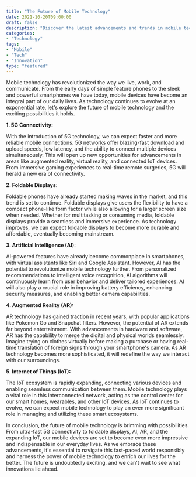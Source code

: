 ```yaml
---
title: "The Future of Mobile Technology"
date: 2021-10-20T09:00:00
draft: false
description: "Discover the latest advancements and trends in mobile technology and how they will shape our future."
categories:
- "Technology"
tags:
- "Mobile"
- "Tech"
- "Innovation"
type: "featured"
---
```


Mobile technology has revolutionized the way we live, work, and communicate. From the early days of simple feature phones to the sleek and powerful smartphones we have today, mobile devices have become an integral part of our daily lives. As technology continues to evolve at an exponential rate, let's explore the future of mobile technology and the exciting possibilities it holds.

**1. 5G Connectivity:**

With the introduction of 5G technology, we can expect faster and more reliable mobile connections. 5G networks offer blazing-fast download and upload speeds, low latency, and the ability to connect multiple devices simultaneously. This will open up new opportunities for advancements in areas like augmented reality, virtual reality, and connected IoT devices. From immersive gaming experiences to real-time remote surgeries, 5G will herald a new era of connectivity.

**2. Foldable Displays:**

Foldable phones have already started making waves in the market, and this trend is set to continue. Foldable displays give users the flexibility to have a compact phone-like form factor while also allowing for a larger screen size when needed. Whether for multitasking or consuming media, foldable displays provide a seamless and immersive experience. As technology improves, we can expect foldable displays to become more durable and affordable, eventually becoming mainstream.

**3. Artificial Intelligence (AI):**

AI-powered features have already become commonplace in smartphones, with virtual assistants like Siri and Google Assistant. However, AI has the potential to revolutionize mobile technology further. From personalized recommendations to intelligent voice recognition, AI algorithms will continuously learn from user behavior and deliver tailored experiences. AI will also play a crucial role in improving battery efficiency, enhancing security measures, and enabling better camera capabilities.

**4. Augmented Reality (AR):**

AR technology has gained traction in recent years, with popular applications like Pokemon Go and Snapchat filters. However, the potential of AR extends far beyond entertainment. With advancements in hardware and software, AR has the capability to merge the digital and physical worlds seamlessly. Imagine trying on clothes virtually before making a purchase or having real-time translation of foreign signs through your smartphone's camera. As AR technology becomes more sophisticated, it will redefine the way we interact with our surroundings.

**5. Internet of Things (IoT):**

The IoT ecosystem is rapidly expanding, connecting various devices and enabling seamless communication between them. Mobile technology plays a vital role in this interconnected network, acting as the control center for our smart homes, wearables, and other IoT devices. As IoT continues to evolve, we can expect mobile technology to play an even more significant role in managing and utilizing these smart ecosystems.

In conclusion, the future of mobile technology is brimming with possibilities. From ultra-fast 5G connectivity to foldable displays, AI, AR, and the expanding IoT, our mobile devices are set to become even more impressive and indispensable in our everyday lives. As we embrace these advancements, it's essential to navigate this fast-paced world responsibly and harness the power of mobile technology to enrich our lives for the better. The future is undoubtedly exciting, and we can't wait to see what innovations lie ahead.
